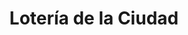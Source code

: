 ---
title: "Lotería de la Ciudad"
url: /ciudad-autonoma-de-buenos-aires/loteria-de-la-ciudad-tres-arroyos/
shop: lotería
---